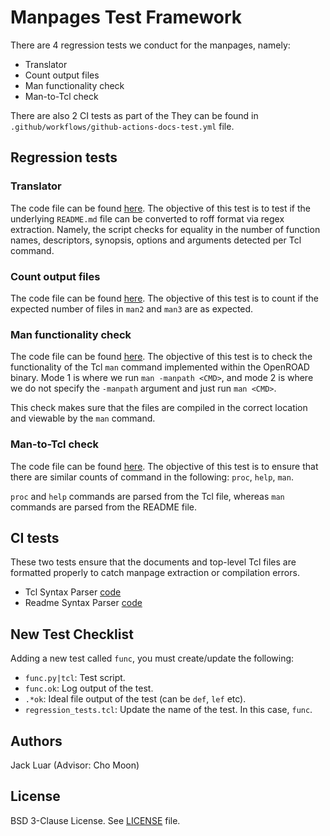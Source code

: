 # Manpages Test Framework

There are 4 regression tests we conduct for the manpages, namely:
- Translator
- Count output files
- Man functionality check
- Man-to-Tcl check

There are also 2 CI tests as part of the
They can be found in `.github/workflows/github-actions-docs-test.yml` file.

## Regression tests 

### Translator

The code file can be found [here](translator.py). 
The objective of this test is to test if the underlying `README.md`
file can be converted to roff format via regex extraction. Namely,
the script checks for equality in the number of function names,
descriptors, synopsis, options and arguments detected per Tcl command.

### Count output files

The code file can be found [here](count_outfiles.py). 
The objective of this test is to count if the expected number of files
in `man2` and `man3` are as expected. 

### Man functionality check

The code file can be found [here](man_func.tcl). 
The objective of this test is to check the functionality of the Tcl
`man` command implemented within the OpenROAD binary. 
Mode 1 is where we run `man -manpath <CMD>`, and mode 2
is where we do not specify the `-manpath` argument and just run
`man <CMD>`. 

This check makes sure that the files are compiled in the correct location
and viewable by the `man` command.

### Man-to-Tcl check

The code file can be found [here](man_tcl_check.py). 
The objective of this test is to ensure that there are similar counts of 
command in the following: `proc`, `help`, `man`. 

`proc` and `help` commands are parsed from the Tcl file, whereas
`man` commands are parsed from the README file. 

## CI tests

These two tests ensure that the documents and top-level Tcl files 
are formatted properly to catch manpage extraction or compilation errors. 

- Tcl Syntax Parser [code](man_tcl_params.py) 
- Readme Syntax Parser [code](readme_parser.py)

## New Test Checklist 

Adding a new test called `func`, you must create/update the following:
- `func.py|tcl`: Test script.
- `func.ok`: Log output of the test.
- `.*ok`: Ideal file output of the test (can be `def`, `lef` etc).
- `regression_tests.tcl`: Update the name of the test. In this case, `func`.

## Authors

Jack Luar (Advisor: Cho Moon)

## License

BSD 3-Clause License. See [LICENSE](../../../LICENSE) file.
